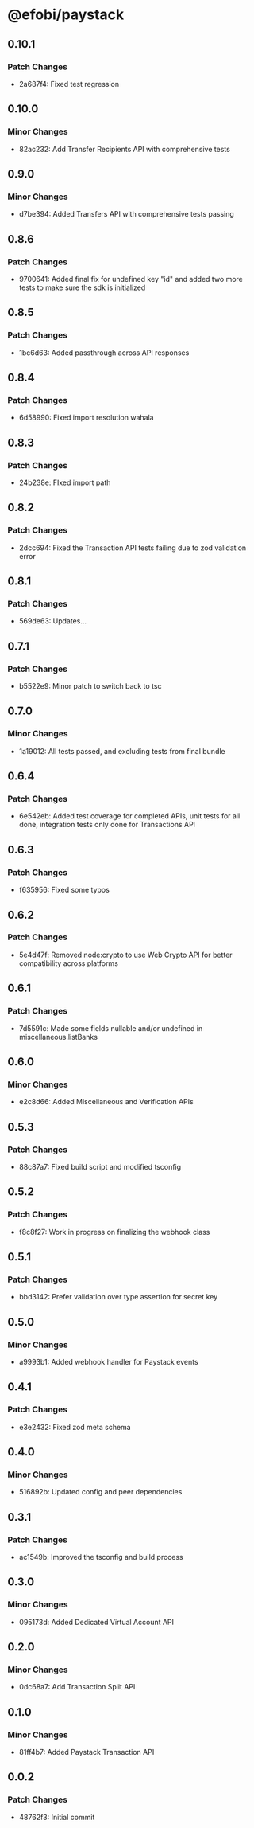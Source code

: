 # @efobi/paystack

## 0.10.1

### Patch Changes

- 2a687f4: Fixed test regression

## 0.10.0

### Minor Changes

- 82ac232: Add Transfer Recipients API with comprehensive tests

## 0.9.0

### Minor Changes

- d7be394: Added Transfers API with comprehensive tests passing

## 0.8.6

### Patch Changes

- 9700641: Added final fix for undefined key "id" and added two more tests to make sure the sdk is initialized

## 0.8.5

### Patch Changes

- 1bc6d63: Added passthrough across API responses

## 0.8.4

### Patch Changes

- 6d58990: Fixed import resolution wahala

## 0.8.3

### Patch Changes

- 24b238e: FIxed import path

## 0.8.2

### Patch Changes

- 2dcc694: Fixed the Transaction API tests failing due to zod validation error

## 0.8.1

### Patch Changes

- 569de63: Updates...

## 0.7.1

### Patch Changes

- b5522e9: Minor patch to switch back to tsc

## 0.7.0

### Minor Changes

- 1a19012: All tests passed, and excluding tests from final bundle

## 0.6.4

### Patch Changes

- 6e542eb: Added test coverage for completed APIs, unit tests for all done, integration tests only done for Transactions API

## 0.6.3

### Patch Changes

- f635956: Fixed some typos

## 0.6.2

### Patch Changes

- 5e4d47f: Removed node:crypto to use Web Crypto API for better compatibility across platforms

## 0.6.1

### Patch Changes

- 7d5591c: Made some fields nullable and/or undefined in miscellaneous.listBanks

## 0.6.0

### Minor Changes

- e2c8d66: Added Miscellaneous and Verification APIs

## 0.5.3

### Patch Changes

- 88c87a7: Fixed build script and modified tsconfig

## 0.5.2

### Patch Changes

- f8c8f27: Work in progress on finalizing the webhook class

## 0.5.1

### Patch Changes

- bbd3142: Prefer validation over type assertion for secret key

## 0.5.0

### Minor Changes

- a9993b1: Added webhook handler for Paystack events

## 0.4.1

### Patch Changes

- e3e2432: Fixed zod meta schema

## 0.4.0

### Minor Changes

- 516892b: Updated config and peer dependencies

## 0.3.1

### Patch Changes

- ac1549b: Improved the tsconfig and build process

## 0.3.0

### Minor Changes

- 095173d: Added Dedicated Virtual Account API

## 0.2.0

### Minor Changes

- 0dc68a7: Add Transaction Split API

## 0.1.0

### Minor Changes

- 81ff4b7: Added Paystack Transaction API

## 0.0.2

### Patch Changes

- 48762f3: Initial commit
